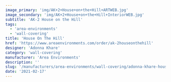 ```yaml
---
image_primary: 'img/AK+2+House+on+the+Hill+ARTWEB.jpg'
image_secondary: 'img/AK+2+House+on+the+Hill+InteriorWEB.jpg'
subtitle: 'AK-2 House on the Hill'
tags:
  - 'area-environments'
  - 'wall-covering'
title: 'House On The Hill'
href: 'https://www.areaenvironments.com/order/ak-2houseonthehill'
designer: 'Adonna Khare'
category: 'wall-covering'
manufacturer: 'Area Environments'
description: ''
slug: '/manufacturers/area-environments/wall-covering/adonna-khare-house-on-the-hill'
date: '2021-02-17'
---
```

